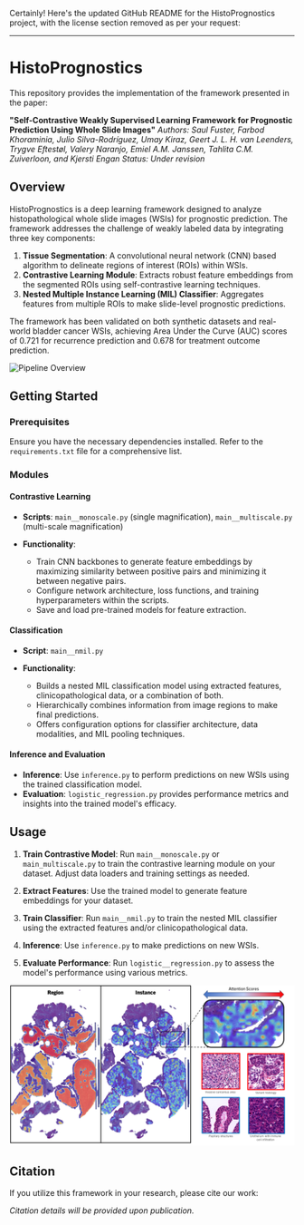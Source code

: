 Certainly! Here's the updated GitHub README for the HistoPrognostics project, with the license section removed as per your request:

---

# HistoPrognostics

This repository provides the implementation of the framework presented in the paper:

**"Self-Contrastive Weakly Supervised Learning Framework for Prognostic Prediction Using Whole Slide Images"**
*Authors: Saul Fuster, Farbod Khoraminia, Julio Silva-Rodríguez, Umay Kiraz, Geert J. L. H. van Leenders, Trygve Eftestøl, Valery Naranjo, Emiel A.M. Janssen, Tahlita C.M. Zuiverloon, and Kjersti Engan*
*Status: Under revision*

## Overview

HistoPrognostics is a deep learning framework designed to analyze histopathological whole slide images (WSIs) for prognostic prediction. The framework addresses the challenge of weakly labeled data by integrating three key components:

1. **Tissue Segmentation**: A convolutional neural network (CNN) based algorithm to delineate regions of interest (ROIs) within WSIs.
2. **Contrastive Learning Module**: Extracts robust feature embeddings from the segmented ROIs using self-contrastive learning techniques.
3. **Nested Multiple Instance Learning (MIL) Classifier**: Aggregates features from multiple ROIs to make slide-level prognostic predictions.

The framework has been validated on both synthetic datasets and real-world bladder cancer WSIs, achieving Area Under the Curve (AUC) scores of 0.721 for recurrence prediction and 0.678 for treatment outcome prediction.

![Pipeline Overview](Images/Pipe_line%20overview.png)

## Getting Started

### Prerequisites

Ensure you have the necessary dependencies installed. Refer to the `requirements.txt` file for a comprehensive list.

### Modules

#### Contrastive Learning

* **Scripts**: `main__monoscale.py` (single magnification), `main__multiscale.py` (multi-scale magnification)
* **Functionality**:

  * Train CNN backbones to generate feature embeddings by maximizing similarity between positive pairs and minimizing it between negative pairs.
  * Configure network architecture, loss functions, and training hyperparameters within the scripts.
  * Save and load pre-trained models for feature extraction.

#### Classification

* **Script**: `main__nmil.py`
* **Functionality**:

  * Builds a nested MIL classification model using extracted features, clinicopathological data, or a combination of both.
  * Hierarchically combines information from image regions to make final predictions.
  * Offers configuration options for classifier architecture, data modalities, and MIL pooling techniques.

#### Inference and Evaluation

* **Inference**: Use `inference.py` to perform predictions on new WSIs using the trained classification model.
* **Evaluation**: `logistic_regression.py` provides performance metrics and insights into the trained model's efficacy.

## Usage

1. **Train Contrastive Model**:
   Run `main__monoscale.py` or `main_multiscale.py` to train the contrastive learning module on your dataset. Adjust data loaders and training settings as needed.

2. **Extract Features**:
   Use the trained model to generate feature embeddings for your dataset.

3. **Train Classifier**:
   Run `main__nmil.py` to train the nested MIL classifier using the extracted features and/or clinicopathological data.

4. **Inference**:
   Use `inference.py` to make predictions on new WSIs.

5. **Evaluate Performance**:
   Run `logistic__regression.py` to assess the model's performance using various metrics.

![Heatmap Visualization](Images/Heat_map.png)

## Citation

If you utilize this framework in your research, please cite our work:

*Citation details will be provided upon publication.*

